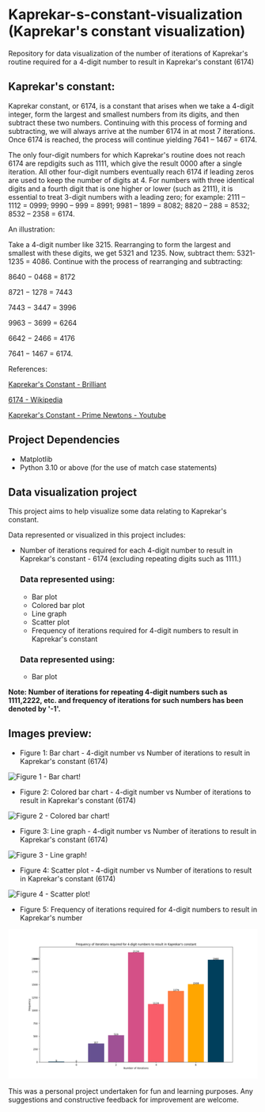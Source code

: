 # Kaprekar-s-constant-visualization (Kaprekar's constant visualization)
Repository for data visualization of the number of iterations of Kaprekar's routine required for a 4-digit number to result in Kaprekar's constant (6174)

## Kaprekar's constant:
Kaprekar constant, or 6174, is a constant that arises when we take a 4-digit integer, form the largest and smallest numbers from its digits, and then subtract these two numbers. Continuing with this process of forming and subtracting, we will always arrive at the number 6174 in at most 7 iterations.
Once 6174 is reached, the process will continue yielding 7641 – 1467 = 6174.

The only four-digit numbers for which Kaprekar's routine does not reach 6174 are repdigits such as 1111, which give the result 0000 after a single iteration. All other four-digit numbers eventually reach 6174 if leading zeros are used to keep the number of digits at 4. For numbers with three identical digits and a fourth digit that is one higher or lower (such as 2111), it is essential to treat 3-digit numbers with a leading zero; for example: 2111 – 1112 = 0999; 9990 – 999 = 8991; 9981 – 1899 = 8082; 8820 – 288 = 8532; 8532 – 2358 = 6174.

An illustration:

Take a 4-digit number like 3215. Rearranging to form the largest and smallest with these digits, we get 5321 and 1235. Now, subtract them: 5321-1235 = 4086. Continue with the process of rearranging and subtracting:

8640 − 0468 = 8172

8721 − 1278 = 7443

7443 − 3447 = 3996

9963 − 3699 = 6264

6642 − 2466 = 4176

7641 − 1467 = 6174.
​

References:

[Kaprekar's Constant - Brilliant](https://brilliant.org/wiki/kaprekars-constant/#:~:text=Kaprekar%20constant%2C%20or%206174%2C%20is,then%20subtract%20these%20two%20numbers.)

[6174 - Wikipedia](https://en.wikipedia.org/wiki/6174)

[Kaprekar's Constant - Prime Newtons - Youtube](https://youtu.be/xtyNuOikdE4?si=PKPpSbdQjZZckDyt)

## Project Dependencies

- Matplotlib
- Python 3.10 or above (for the use of match case statements)

## Data visualization project

This project aims to help visualize some data relating to Kaprekar's constant.

Data represented or visualized in this project includes:
- Number of iterations required for each 4-digit number to result in Kaprekar's constant - 6174 (excluding repeating digits such as 1111.)
  ### Data represented using:
  - Bar plot
  - Colored bar plot
  - Line graph
  - Scatter plot
  - Frequency of iterations required for 4-digit numbers to result in Kaprekar's constant
  ### Data represented using:
    - Bar plot

 **Note: Number of iterations for repeating 4-digit numbers such as 1111,2222, etc. and frequency of iterations for such numbers has been denoted by '-1'.**

## Images preview:

- Figure 1: Bar chart - 4-digit number vs Number of iterations to result in Kaprekar's constant (6174)

![Figure 1 - Bar chart!](/Images/Figure_1-Bar-chart.png "Figure 1: Bar chart - 4-digit number vs Number of iterations to result in Kaprekar's constant (6174)")

- Figure 2: Colored bar chart - 4-digit number vs Number of iterations to result in Kaprekar's constant (6174)

![Figure 2 - Colored bar chart!](/Images/Figure_2-Colored-Bar-chart.png "Figure 2: Colored bar chart - 4-digit number vs Number of iterations to result in Kaprekar's constant (6174)")

- Figure 3: Line graph - 4-digit number vs Number of iterations to result in Kaprekar's constant (6174)

![Figure 3 - Line graph!](/Images/Figure_3-Line-graph.png "Figure 3: Line graph - 4-digit number vs Number of iterations to result in Kaprekar's constant (6174)")

- Figure 4: Scatter plot - 4-digit number vs Number of iterations to result in Kaprekar's constant (6174)

![Figure 4 - Scatter plot!](/Images/Figure_4-Scatter-plot.png "Figure 4: Scatter plot - 4-digit number vs Number of iterations to result in Kaprekar's constant (6174)")

- Figure 5: Frequency of iterations required for 4-digit numbers to result in Kaprekar's number

![Figure 5 - Bar chart!](https://github.com/SumitRTamrakar/Kaprekar-s-constant-visualization/blob/main/Images/Figure_5-Frequency-Bar-chart.png "Figure 5: Frequency of iterations required for 4-digit numbers to result in Kaprekar's number")


 This was a personal project undertaken for fun and learning purposes. Any suggestions and constructive feedback for improvement are welcome.
